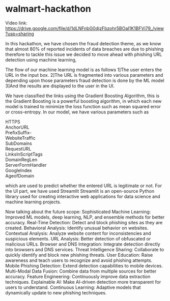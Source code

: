# walmart-hackathon
Video link: https://drive.google.com/file/d/1dLNFnbG0djzFbzohr5BOaI1K1BFVi79_/view?usp=sharing


In this hackathon, we have chosen the fraud detection theme, as we know that almost 80% of reported incidents of data breaches are due to phishing 
therefore to tackle this issue we decided to move ahead with phishing URL detection using machine learning,


The flow of our machine learning model is as follows 
1]The user enters the URL in the input box.
2]The URL is fragmented into various parameters and depending upon those parameters fraud detection is done by the ML model
3]And the results are displayed to the user in the UI.



We have classified the links using the Gradient Boosting Algorithm, this is the 
Gradient Boosting is a powerful boosting algorithm, in which each new model is trained to minimize the loss function such as mean squared error or cross-entropy.
In our model, we have various parameters such as 

HTTPS                  
AnchorURL              
PrefixSuffix-          
WebsiteTraffic         
SubDomains             
RequestURL             
LinksInScriptTags      
DomainRegLen          
ServerFormHandler      
GoogleIndex            
AgeofDomain    

which are used to predict whether the entered URL is legitimate or not.
For the UI part, we have used Streamlit
Streamlit is an open-source Python library used for creating interactive web applications for data science and machine learning projects.


Now talking about the future scope:
Sophisticated Machine Learning: Improved ML models, deep learning, NLP, and ensemble methods for better accuracy.
Real-Time Detection: Detect and block phishing sites as they are created.
Behavioral Analysis: Identify unusual behavior on websites.
Contextual Analysis: Analyze website content for inconsistencies and suspicious elements.
URL Analysis: Better detection of obfuscated or malicious URLs.
Browser and DNS Integration: Integrate detection directly into browsers and DNS services.
Threat Intelligence Sharing: Collaborate to quickly identify and block new phishing threats.
User Education: Raise awareness and teach users to recognize and avoid phishing attempts.
Mobile Phishing Detection: Extend detection capabilities to mobile devices.
Multi-Modal Data Fusion: Combine data from multiple sources for better accuracy.
Feature Engineering: Continuously improve data extraction techniques.
Explainable AI: Make AI-driven detection more transparent for users to understand.
Continuous Learning: Adaptive models that dynamically update to new phishing techniques.


